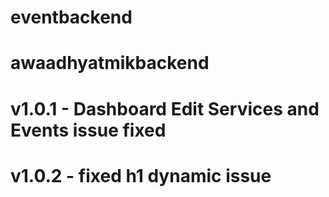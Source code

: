 # eventbackend
# awaadhyatmikbackend

# v1.0.1 - Dashboard Edit Services and Events issue fixed 
# v1.0.2 - fixed h1 dynamic issue 

